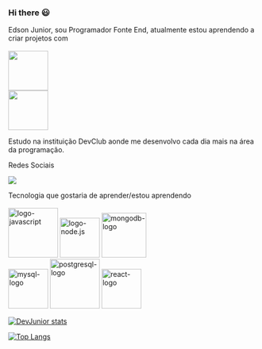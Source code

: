 ### Hi there :smiley:
 
 Edson Junior, sou Programador Fonte End, atualmente estou aprendendo a criar projetos com
<br>
<br>
 <img width="80px" src="https://img.shields.io/badge/HTML5-E34F26?style=for-the-badge&logo=html5&logoColor=white" />
<br>
 <img width="80px" src="https://img.shields.io/badge/CSS3-1572B6?style=for-the-badge&logo=css3&logoColor=white" />
 
Estudo na instituição DevClub aonde me desenvolvo cada dia mais na área da programação. 


Redes Sociais 

<a href="https://www.linkedin.com/in/edson-junior-2bb72b232/"> <img src="https://img.shields.io/badge/LinkedIn-0077B5?style=for-the-badge&logo=linkedin&logoColor=white" /> </a>
<br>

<p>Tecnologia que gostaria de aprender/estou aprendendo
  <br>
  <br>
 
 <img width="100px" src="https://img.shields.io/badge/JavaScript-323330?style=for-the-badge&logo=javascript&logoColor=F7DF1E" alt="logo-javascript" />
 <img width="80px" src="https://img.shields.io/badge/Node.js-43853D?style=for-the-badge&logo=node.js&logoColor=white" alt="logo-node.js" />
 <img width="90px" src="https://img.shields.io/badge/MongoDB-4EA94B?style=for-the-badge&logo=mongodb&logoColor=white" alt="mongodb-logo" />
 
 <br>
 
 <img width="80px" src="https://img.shields.io/badge/MySQL-00000F?style=for-the-badge&logo=mysql&logoColor=white" alt="mysql-logo" />
 <img width="100px" src="https://img.shields.io/badge/PostgreSQL-316192?style=for-the-badge&logo=postgresql&logoColor=white" alt="postgresql-logo" />
 <img width="80px" src="https://img.shields.io/badge/react%20os-0088CC?style=for-the-badge&logo=reactos&logoColor=white" alt="react-logo" />

[![DevJunior stats](https://github-readme-stats.vercel.app/api?username=devjunior30)](https://github.com/anuraghazra/github-readme-stats)

[![Top Langs](https://github-readme-stats.vercel.app/api/top-langs/?username=devjunior30)](https://github.com/anuraghazra/github-readme-stats)
